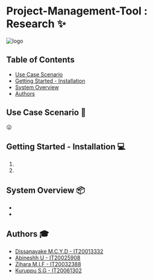 # Project-Management-Tool : Research :sparkles:

![logo](img/logo.jpg "logo")

## Table of Contents

- [Use Case Scenario](#Use-Case-Scenario)
- [Getting Started - Installation](#Getting-Started---Installation)
- [System Overview](#System-Overview)
- [Authors](#Authors)

## Use Case Scenario :palm_tree:
:stuck_out_tongue:

## Getting Started - Installation :computer:

1.
2.


## System Overview :package:

-
-

## Authors :mortar_board:
- [Dissanayake M.C.Y.D  -  IT20013332](https://github.com/Chabbax)
- [Abineshh U  -  IT20025908](https://github.com/)
- [Zihara M.I.F  -  IT20032388](https://github.com/)
- [Kuruppu S.G  -  IT20061302](https://github.com/)
